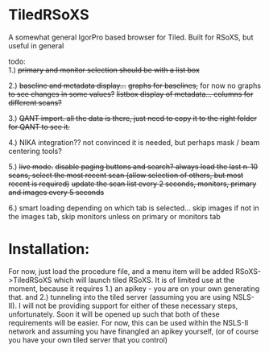 # TiledRSoXS
A somewhat general IgorPro based browser for Tiled.  Built for RSoXS, but useful in general

todo:  
1.) ~~primary and monitor selection should be with a list box~~

2.) ~~baseline and metadata display...~~
  ~~graphs for baselines,~~  for now no graphs  ~~to see changes in some values?~~
  ~~listbox display of metadata... columns for different scans?~~
  
3.) ~~QANT import.  all the data is there, just need to copy it to the right folder for QANT to see it.~~

4.) NIKA integration??  not convinced it is needed, but perhaps mask / beam centering tools?

5.) ~~live mode.~~
 ~~disable paging buttons and search? always load the last n-10 scans, select the most recent scan (allow selection of others, but most recent is required)~~
  ~~update the scan list every 2 seconds, monitors, primary and images every 5 seconds~~
  
6.) smart loading depending on which tab is selected... skip images if not in the images tab, skip monitors unless on primary or monitors tab

# Installation:  
For now, just load the procedure file, and a menu item will be added RSoXS->TiledRSoXS which will launch tiled RSoXS.  It is of limited use at the moment, because it requires 1.) an apikey - you are on your own generating that.  and 2.) tunneling into the tiled server (assuming you are using NSLS-II).  I will not be providing support for either of these necessary steps, unfortunately.  Soon it will be opened up such that both of these requirements will be easier.  For now, this can be used within the NSLS-II network and assuming you have finangled an apikey yourself, (or of course you have your own tiled server that you control)
